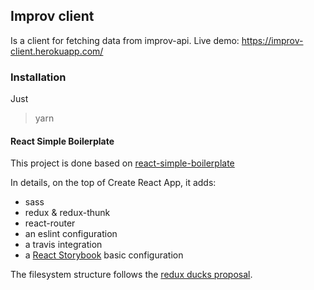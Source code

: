 ## Improv client

Is a client for fetching data from improv-api. Live demo: https://improv-client.herokuapp.com/

### Installation

Just
> yarn


#### React Simple Boilerplate

This project is done based on [react-simple-boilerplate](https://github.com/gvaldambrini/react-simple-boilerplate)

In details, on the top of Create React App, it adds:

* sass
* redux & redux-thunk
* react-router
* an eslint configuration
* a travis integration
* a [React Storybook](https://getstorybook.io/docs) basic configuration

The filesystem structure follows the [redux ducks proposal](https://github.com/erikras/ducks-modular-redux).

